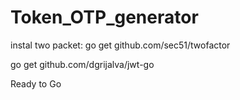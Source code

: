# Token_OTP_generator

instal two packet:
go get github.com/sec51/twofactor

go get github.com/dgrijalva/jwt-go

Ready to Go
